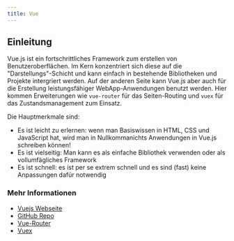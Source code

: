 ```yaml
---
title: Vue
---
```

## Einleitung

Vue.js ist ein fortschrittliches Framework zum erstellen von Benutzeroberflächen.
Im Kern konzentriert sich diese auf die "Darstellungs"-Schicht und kann einfach in bestehende Bibliotheken und Projekte intergriert werden.
Auf der anderen Seite kann Vue.js aber auch für die Erstellung leistungsfähiger WebApp-Anwendungen benutzt werden. Hier kommen Erweiterungen wie `vue-router` für das Seiten-Routing und `vuex` für das Zustandsmanagement zum Einsatz.

Die Hauptmerkmale sind:
* Es ist leicht zu erlernen: wenn man Basiswissen in HTML, CSS und JavaScript hat, wird man in Nullkommanichts Anwendungen in Vue.js schreiben können! 
* Es ist vielseitig: Man kann es als einfache Bibliothek verwenden oder als vollumfägliches Framework
* Es ist schnell: es ist per se extrem schnell und es sind (fast) keine Anpassungen dafür notwendig

### Mehr Informationen

- [Vuejs Webseite](https://vuejs.org/)
- [GitHub Repo](https://github.com/vuejs/vue/)
- [Vue-Router](https://router.vuejs.org/)
- [Vuex](https://vuex.vuejs.org/)